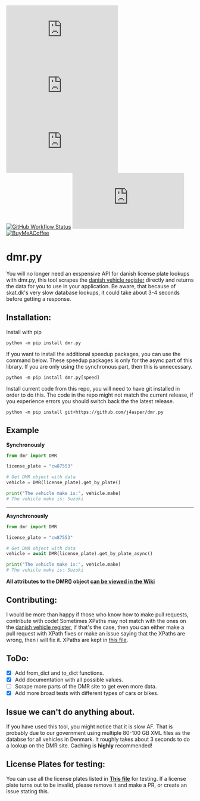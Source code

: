 [![PyPI - Python Version](https://img.shields.io/pypi/pyversions/dmr.py?style=for-the-badge)](https://www.python.org/downloads/)
[![PyPI](https://img.shields.io/pypi/v/dmr.py?style=for-the-badge)](https://pypi.org/project/dmr.py/)
[![PyPI - Downloads](https://img.shields.io/pypi/dm/dmr.py?style=for-the-badge)](https://pypi.org/project/dmr.py/)  
[![GitHub Workflow Status](https://img.shields.io/github/workflow/status/j4asper/dmr.py/dmr%20test?style=for-the-badge)](https://github.com/j4asper/dmr.py/actions)
[![GitHub](https://img.shields.io/github/license/j4asper/dmr.py?style=for-the-badge)](https://github.com/j4asper/dmr.py/blob/main/LICENSE)
[![BuyMeACoffee](https://img.shields.io/badge/Buy%20Me%20a%20Coffee-ffdd00?style=for-the-badge&logo=buy-me-a-coffee&logoColor=black)](https://www.buymeacoffee.com/jazper 'Click here to donate')  

# dmr.py  
You will no longer need an exspensive API for danish license plate lookups with dmr.py, this tool scrapes the [danish vehicle register](https://motorregister.skat.dk/dmr-kerne/koeretoejdetaljer/visKoeretoej 'motorregister.skat.dk') directly and returns the data for you to use in your application. Be aware, that because of skat.dk's very slow database lookups, it could take about 3-4 seconds before getting a response.  

## Installation:  
Install with pip
```console
python -m pip install dmr.py
```  

If you want to install the additional speedup packages, you can use the command below. These speedup packages is only for the async part of this library. If you are only using the synchronous part, then this is unnecessary.
```console
python -m pip install dmr.py[speed]
```


Install current code from this repo, you will need to have git installed in order to do this. The code in the repo might not match the current release, if you experience errors you should switch back the the latest release.
```console
python -m pip install git+https://github.com/j4asper/dmr.py
```


## Example  

**Synchronously**  
```python
from dmr import DMR

license_plate = "cw87553"

# Get DMR object with data
vehicle = DMR(license_plate).get_by_plate()

print("The vehicle make is:", vehicle.make)
# The vehicle make is: Suzuki
```
---
**Asynchronously**  
```python
from dmr import DMR

license_plate = "cw87553"

# Get DMR object with data
vehicle = await DMR(license_plate).get_by_plate_async()

print("The vehicle make is:", vehicle.make)
# The vehicle make is: Suzuki
```

**All attributes to the DMR() object [can be viewed in the Wiki](https://github.com/j4asper/dmr.py/wiki/DMR-Attributes 'Click here to go to the Wiki')**

## Contributing:
I would be more than happy if those who know how to make pull requests, contribute with code! Sometimes XPaths may not match with the ones on the [danish vehicle register](https://motorregister.skat.dk/dmr-kerne/koeretoejdetaljer/visKoeretoej 'motorregister.skat.dk'), if that's the case, then you can either make a pull request with XPath fixes or make an issue saying that the XPaths are wrong, then i will fix it. XPaths are kept in [this file](https://github.com/j4asper/dmr.py/blob/main/dmr/utils/xpaths.py).  

## ToDo:
- [x] Add from_dict and to_dict functions.  
- [x] Add documentation with all possible values.  
- [ ] Scrape more parts of the DMR site to get even more data. 
- [x] Add more broad tests with different types of cars or bikes.  

## Issue we can't do anything about.  
If you have used this tool, you might notice that it is slow AF. That is probably due to our government using multiple 80-100 GB XML files as the databse for all vehicles in Denmark. It roughly takes about 3 seconds to do a lookup on the DMR site. Caching is __highly__ recommended!  

## License Plates for testing:
You can use all the license plates listed in [**This file**](https://github.com/j4asper/dmr.py/blob/main/license_plates.txt 'Click here') for testing. If a license plate turns out to be invalid, please remove it and make a PR, or create an issue stating this.
